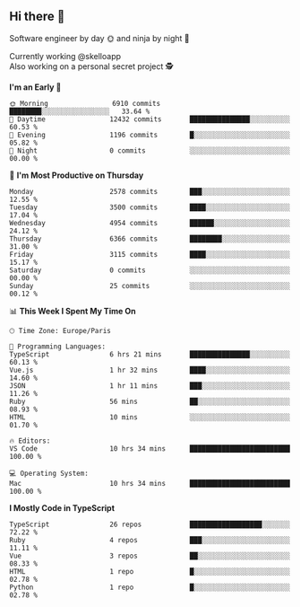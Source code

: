 ## Hi there 👋

Software engineer by day 🌞 and ninja by night 🌝

Currently working @skelloapp <br>
Also working on a personal secret project 🕵️

<!--START_SECTION:waka-->
**I'm an Early 🐤** 

```text
🌞 Morning                6910 commits        ████████░░░░░░░░░░░░░░░░░   33.64 % 
🌆 Daytime                12432 commits       ███████████████░░░░░░░░░░   60.53 % 
🌃 Evening                1196 commits        █░░░░░░░░░░░░░░░░░░░░░░░░   05.82 % 
🌙 Night                  0 commits           ░░░░░░░░░░░░░░░░░░░░░░░░░   00.00 % 
```
📅 **I'm Most Productive on Thursday** 

```text
Monday                   2578 commits        ███░░░░░░░░░░░░░░░░░░░░░░   12.55 % 
Tuesday                  3500 commits        ████░░░░░░░░░░░░░░░░░░░░░   17.04 % 
Wednesday                4954 commits        ██████░░░░░░░░░░░░░░░░░░░   24.12 % 
Thursday                 6366 commits        ████████░░░░░░░░░░░░░░░░░   31.00 % 
Friday                   3115 commits        ████░░░░░░░░░░░░░░░░░░░░░   15.17 % 
Saturday                 0 commits           ░░░░░░░░░░░░░░░░░░░░░░░░░   00.00 % 
Sunday                   25 commits          ░░░░░░░░░░░░░░░░░░░░░░░░░   00.12 % 
```


📊 **This Week I Spent My Time On** 

```text
🕑︎ Time Zone: Europe/Paris

💬 Programming Languages: 
TypeScript               6 hrs 21 mins       ███████████████░░░░░░░░░░   60.13 % 
Vue.js                   1 hr 32 mins        ████░░░░░░░░░░░░░░░░░░░░░   14.60 % 
JSON                     1 hr 11 mins        ███░░░░░░░░░░░░░░░░░░░░░░   11.26 % 
Ruby                     56 mins             ██░░░░░░░░░░░░░░░░░░░░░░░   08.93 % 
HTML                     10 mins             ░░░░░░░░░░░░░░░░░░░░░░░░░   01.70 % 

🔥 Editors: 
VS Code                  10 hrs 34 mins      █████████████████████████   100.00 % 

💻 Operating System: 
Mac                      10 hrs 34 mins      █████████████████████████   100.00 % 
```

**I Mostly Code in TypeScript** 

```text
TypeScript               26 repos            ██████████████████░░░░░░░   72.22 % 
Ruby                     4 repos             ███░░░░░░░░░░░░░░░░░░░░░░   11.11 % 
Vue                      3 repos             ██░░░░░░░░░░░░░░░░░░░░░░░   08.33 % 
HTML                     1 repo              █░░░░░░░░░░░░░░░░░░░░░░░░   02.78 % 
Python                   1 repo              █░░░░░░░░░░░░░░░░░░░░░░░░   02.78 % 
```




<!--END_SECTION:waka-->

<!--
**antoinelncl/antoinelncl** is a ✨ _special_ ✨ repository because its `README.md` (this file) appears on your GitHub profile.

Here are some ideas to get you started:

- 🔭 I’m currently working on ...
- 🌱 I’m currently learning ...
- 👯 I’m looking to collaborate on ...
- 🤔 I’m looking for help with ...
- 💬 Ask me about ...
- 📫 How to reach me: ...
- 😄 Pronouns: ...
- ⚡ Fun fact: ...
-->
